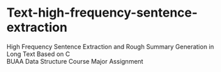 # Text-high-frequency-sentence-extraction
High Frequency Sentence Extraction and Rough Summary Generation in Long Text Based on C  
BUAA Data Structure Course Major Assignment
